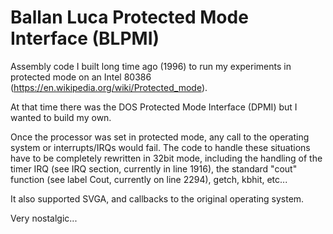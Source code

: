 # Ballan Luca Protected Mode Interface (BLPMI)

Assembly code I built long time ago (1996) to run my experiments in protected mode on an Intel 80386 (https://en.wikipedia.org/wiki/Protected_mode).

At that time there was the DOS Protected Mode Interface (DPMI) but I wanted to build my own. 

Once the processor was set in protected mode, any call to the operating system or interrupts/IRQs would fail. 
The code to handle these situations have to be completely rewritten in 32bit mode, including the handling of the timer IRQ (see IRQ section, currently in line 1916), the standard "cout" function (see label Cout, currently on line 2294), getch, kbhit, etc...

It also supported SVGA, and callbacks to the original operating system.

Very nostalgic...
